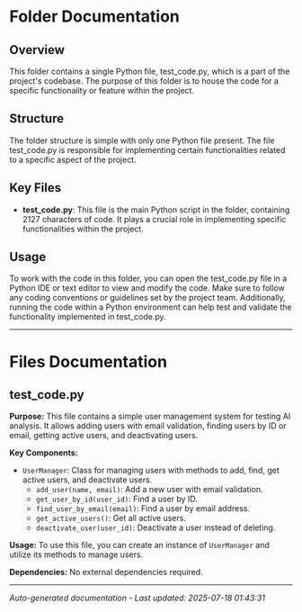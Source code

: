 # Folder Documentation

## Overview
This folder contains a single Python file, test_code.py, which is a part of the project's codebase. The purpose of this folder is to house the code for a specific functionality or feature within the project.

## Structure
The folder structure is simple with only one Python file present. The file test_code.py is responsible for implementing certain functionalities related to a specific aspect of the project.

## Key Files
- **test_code.py**: This file is the main Python script in the folder, containing 2127 characters of code. It plays a crucial role in implementing specific functionalities within the project.

## Usage
To work with the code in this folder, you can open the test_code.py file in a Python IDE or text editor to view and modify the code. Make sure to follow any coding conventions or guidelines set by the project team. Additionally, running the code within a Python environment can help test and validate the functionality implemented in test_code.py.

---

# Files Documentation

## test_code.py

**Purpose:** This file contains a simple user management system for testing AI analysis. It allows adding users with email validation, finding users by ID or email, getting active users, and deactivating users.

**Key Components:**
- `UserManager`: Class for managing users with methods to add, find, get active users, and deactivate users.
  - `add_user(name, email)`: Add a new user with email validation.
  - `get_user_by_id(user_id)`: Find a user by ID.
  - `find_user_by_email(email)`: Find a user by email address.
  - `get_active_users()`: Get all active users.
  - `deactivate_user(user_id)`: Deactivate a user instead of deleting.

**Usage:** To use this file, you can create an instance of `UserManager` and utilize its methods to manage users.

**Dependencies:** No external dependencies required.

---
*Auto-generated documentation - Last updated: 2025-07-18 01:43:31*
